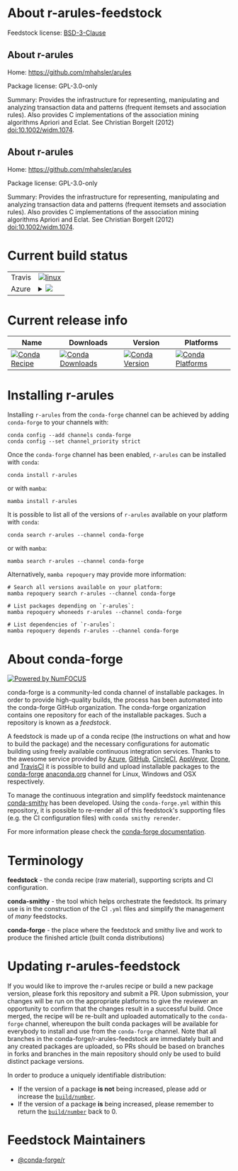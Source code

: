 About r-arules-feedstock
========================

Feedstock license: [BSD-3-Clause](https://github.com/conda-forge/r-arules-feedstock/blob/main/LICENSE.txt)


About r-arules
--------------

Home: https://github.com/mhahsler/arules

Package license: GPL-3.0-only

Summary: Provides the infrastructure for representing, manipulating and analyzing transaction data and patterns (frequent itemsets and association rules). Also provides C implementations of the association mining algorithms Apriori and Eclat.  See Christian Borgelt (2012) <doi:10.1002/widm.1074>.

About r-arules
--------------

Home: https://github.com/mhahsler/arules

Package license: GPL-3.0-only

Summary: Provides the infrastructure for representing, manipulating and analyzing transaction data and patterns (frequent itemsets and association rules). Also provides C implementations of the association mining algorithms Apriori and Eclat.  See Christian Borgelt (2012) <doi:10.1002/widm.1074>.

Current build status
====================


<table><tr>
    <td>Travis</td>
    <td>
      <a href="https://app.travis-ci.com/conda-forge/r-arules-feedstock">
        <img alt="linux" src="https://img.shields.io/travis/com/conda-forge/r-arules-feedstock/main.svg?label=Linux">
      </a>
    </td>
  </tr>
    
  <tr>
    <td>Azure</td>
    <td>
      <details>
        <summary>
          <a href="https://dev.azure.com/conda-forge/feedstock-builds/_build/latest?definitionId=2358&branchName=main">
            <img src="https://dev.azure.com/conda-forge/feedstock-builds/_apis/build/status/r-arules-feedstock?branchName=main">
          </a>
        </summary>
        <table>
          <thead><tr><th>Variant</th><th>Status</th></tr></thead>
          <tbody><tr>
              <td>linux_64_r_base4.2</td>
              <td>
                <a href="https://dev.azure.com/conda-forge/feedstock-builds/_build/latest?definitionId=2358&branchName=main">
                  <img src="https://dev.azure.com/conda-forge/feedstock-builds/_apis/build/status/r-arules-feedstock?branchName=main&jobName=linux&configuration=linux%20linux_64_r_base4.2" alt="variant">
                </a>
              </td>
            </tr><tr>
              <td>linux_64_r_base4.3</td>
              <td>
                <a href="https://dev.azure.com/conda-forge/feedstock-builds/_build/latest?definitionId=2358&branchName=main">
                  <img src="https://dev.azure.com/conda-forge/feedstock-builds/_apis/build/status/r-arules-feedstock?branchName=main&jobName=linux&configuration=linux%20linux_64_r_base4.3" alt="variant">
                </a>
              </td>
            </tr><tr>
              <td>linux_aarch64_r_base4.2</td>
              <td>
                <a href="https://dev.azure.com/conda-forge/feedstock-builds/_build/latest?definitionId=2358&branchName=main">
                  <img src="https://dev.azure.com/conda-forge/feedstock-builds/_apis/build/status/r-arules-feedstock?branchName=main&jobName=linux&configuration=linux%20linux_aarch64_r_base4.2" alt="variant">
                </a>
              </td>
            </tr><tr>
              <td>linux_aarch64_r_base4.3</td>
              <td>
                <a href="https://dev.azure.com/conda-forge/feedstock-builds/_build/latest?definitionId=2358&branchName=main">
                  <img src="https://dev.azure.com/conda-forge/feedstock-builds/_apis/build/status/r-arules-feedstock?branchName=main&jobName=linux&configuration=linux%20linux_aarch64_r_base4.3" alt="variant">
                </a>
              </td>
            </tr><tr>
              <td>linux_ppc64le_r_base4.2</td>
              <td>
                <a href="https://dev.azure.com/conda-forge/feedstock-builds/_build/latest?definitionId=2358&branchName=main">
                  <img src="https://dev.azure.com/conda-forge/feedstock-builds/_apis/build/status/r-arules-feedstock?branchName=main&jobName=linux&configuration=linux%20linux_ppc64le_r_base4.2" alt="variant">
                </a>
              </td>
            </tr><tr>
              <td>linux_ppc64le_r_base4.3</td>
              <td>
                <a href="https://dev.azure.com/conda-forge/feedstock-builds/_build/latest?definitionId=2358&branchName=main">
                  <img src="https://dev.azure.com/conda-forge/feedstock-builds/_apis/build/status/r-arules-feedstock?branchName=main&jobName=linux&configuration=linux%20linux_ppc64le_r_base4.3" alt="variant">
                </a>
              </td>
            </tr><tr>
              <td>osx_64_r_base4.2</td>
              <td>
                <a href="https://dev.azure.com/conda-forge/feedstock-builds/_build/latest?definitionId=2358&branchName=main">
                  <img src="https://dev.azure.com/conda-forge/feedstock-builds/_apis/build/status/r-arules-feedstock?branchName=main&jobName=osx&configuration=osx%20osx_64_r_base4.2" alt="variant">
                </a>
              </td>
            </tr><tr>
              <td>osx_64_r_base4.3</td>
              <td>
                <a href="https://dev.azure.com/conda-forge/feedstock-builds/_build/latest?definitionId=2358&branchName=main">
                  <img src="https://dev.azure.com/conda-forge/feedstock-builds/_apis/build/status/r-arules-feedstock?branchName=main&jobName=osx&configuration=osx%20osx_64_r_base4.3" alt="variant">
                </a>
              </td>
            </tr><tr>
              <td>win_64</td>
              <td>
                <a href="https://dev.azure.com/conda-forge/feedstock-builds/_build/latest?definitionId=2358&branchName=main">
                  <img src="https://dev.azure.com/conda-forge/feedstock-builds/_apis/build/status/r-arules-feedstock?branchName=main&jobName=win&configuration=win%20win_64_" alt="variant">
                </a>
              </td>
            </tr>
          </tbody>
        </table>
      </details>
    </td>
  </tr>
</table>

Current release info
====================

| Name | Downloads | Version | Platforms |
| --- | --- | --- | --- |
| [![Conda Recipe](https://img.shields.io/badge/recipe-r--arules-green.svg)](https://anaconda.org/conda-forge/r-arules) | [![Conda Downloads](https://img.shields.io/conda/dn/conda-forge/r-arules.svg)](https://anaconda.org/conda-forge/r-arules) | [![Conda Version](https://img.shields.io/conda/vn/conda-forge/r-arules.svg)](https://anaconda.org/conda-forge/r-arules) | [![Conda Platforms](https://img.shields.io/conda/pn/conda-forge/r-arules.svg)](https://anaconda.org/conda-forge/r-arules) |

Installing r-arules
===================

Installing `r-arules` from the `conda-forge` channel can be achieved by adding `conda-forge` to your channels with:

```
conda config --add channels conda-forge
conda config --set channel_priority strict
```

Once the `conda-forge` channel has been enabled, `r-arules` can be installed with `conda`:

```
conda install r-arules
```

or with `mamba`:

```
mamba install r-arules
```

It is possible to list all of the versions of `r-arules` available on your platform with `conda`:

```
conda search r-arules --channel conda-forge
```

or with `mamba`:

```
mamba search r-arules --channel conda-forge
```

Alternatively, `mamba repoquery` may provide more information:

```
# Search all versions available on your platform:
mamba repoquery search r-arules --channel conda-forge

# List packages depending on `r-arules`:
mamba repoquery whoneeds r-arules --channel conda-forge

# List dependencies of `r-arules`:
mamba repoquery depends r-arules --channel conda-forge
```


About conda-forge
=================

[![Powered by
NumFOCUS](https://img.shields.io/badge/powered%20by-NumFOCUS-orange.svg?style=flat&colorA=E1523D&colorB=007D8A)](https://numfocus.org)

conda-forge is a community-led conda channel of installable packages.
In order to provide high-quality builds, the process has been automated into the
conda-forge GitHub organization. The conda-forge organization contains one repository
for each of the installable packages. Such a repository is known as a *feedstock*.

A feedstock is made up of a conda recipe (the instructions on what and how to build
the package) and the necessary configurations for automatic building using freely
available continuous integration services. Thanks to the awesome service provided by
[Azure](https://azure.microsoft.com/en-us/services/devops/), [GitHub](https://github.com/),
[CircleCI](https://circleci.com/), [AppVeyor](https://www.appveyor.com/),
[Drone](https://cloud.drone.io/welcome), and [TravisCI](https://travis-ci.com/)
it is possible to build and upload installable packages to the
[conda-forge](https://anaconda.org/conda-forge) [anaconda.org](https://anaconda.org/)
channel for Linux, Windows and OSX respectively.

To manage the continuous integration and simplify feedstock maintenance
[conda-smithy](https://github.com/conda-forge/conda-smithy) has been developed.
Using the ``conda-forge.yml`` within this repository, it is possible to re-render all of
this feedstock's supporting files (e.g. the CI configuration files) with ``conda smithy rerender``.

For more information please check the [conda-forge documentation](https://conda-forge.org/docs/).

Terminology
===========

**feedstock** - the conda recipe (raw material), supporting scripts and CI configuration.

**conda-smithy** - the tool which helps orchestrate the feedstock.
                   Its primary use is in the construction of the CI ``.yml`` files
                   and simplify the management of *many* feedstocks.

**conda-forge** - the place where the feedstock and smithy live and work to
                  produce the finished article (built conda distributions)


Updating r-arules-feedstock
===========================

If you would like to improve the r-arules recipe or build a new
package version, please fork this repository and submit a PR. Upon submission,
your changes will be run on the appropriate platforms to give the reviewer an
opportunity to confirm that the changes result in a successful build. Once
merged, the recipe will be re-built and uploaded automatically to the
`conda-forge` channel, whereupon the built conda packages will be available for
everybody to install and use from the `conda-forge` channel.
Note that all branches in the conda-forge/r-arules-feedstock are
immediately built and any created packages are uploaded, so PRs should be based
on branches in forks and branches in the main repository should only be used to
build distinct package versions.

In order to produce a uniquely identifiable distribution:
 * If the version of a package **is not** being increased, please add or increase
   the [``build/number``](https://docs.conda.io/projects/conda-build/en/latest/resources/define-metadata.html#build-number-and-string).
 * If the version of a package **is** being increased, please remember to return
   the [``build/number``](https://docs.conda.io/projects/conda-build/en/latest/resources/define-metadata.html#build-number-and-string)
   back to 0.

Feedstock Maintainers
=====================

* [@conda-forge/r](https://github.com/conda-forge/r/)

